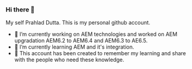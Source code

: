 ### Hi there 👋
My self Prahlad Dutta. This is my personal github account.

- 🔭 I’m currently working on AEM technologies and worked on AEM upgradation AEM6.2 to AEM6.4 and AEM6.3 to AE6.5.
- 🌱 I’m currently learning AEM and it's integration. 
- 💬 This account has been created to remember my learning and share with the people who need these knowledge.
<!--
**techiearchive/techiearchive** is a ✨ _special_ ✨ repository because its `README.md` (this file) appears on your GitHub profile.

Here are some ideas to get you started:

- 🔭 I’m currently working on AEM technologies and worked on AEM upgradation AEM6.2 to AEM6.4 and AEM6.3 to AE6.5.
- 🌱 I’m currently learning AEM and it's integration. 
- 💬 This account has been created to remember my learning and share with the people who need these knowledge.
- 📫 How to reach me: ...
- 😄 Pronouns: ...
- ⚡ Fun fact: ...
-->
